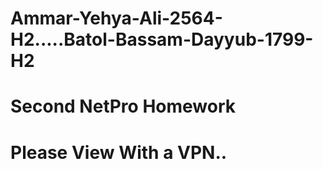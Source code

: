 # Ammar-Yehya-Ali-2564-H2.....Batol-Bassam-Dayyub-1799-H2
# Second NetPro Homework
# Please View With a VPN..

